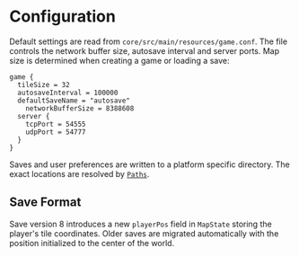 # Configuration

Default settings are read from `core/src/main/resources/game.conf`.
The file controls the network buffer size, autosave interval and server ports.
Map size is determined when creating a game or loading a save:

```hocon
game {
  tileSize = 32
  autosaveInterval = 100000
  defaultSaveName = "autosave"
    networkBufferSize = 8388608
  server {
    tcpPort = 54555
    udpPort = 54777
  }
}
```

Saves and user preferences are written to a platform specific directory. The
exact locations are resolved by
[`Paths`](../core/src/main/java/net/lapidist/colony/io/Paths.java).

## Save Format

Save version 8 introduces a new `playerPos` field in `MapState` storing the player's tile
coordinates. Older saves are migrated automatically with the position initialized to the
center of the world.
